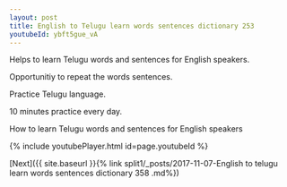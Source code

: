 ```yaml
---
layout: post
title: English to Telugu learn words sentences dictionary 253 
youtubeId: ybft5gue_vA
---
```

 
 
Helps to learn Telugu words and sentences for English speakers.

Opportunitiy to repeat the words sentences. 

Practice Telugu language. 
 
10 minutes practice every day. 
 
How to learn Telugu words and sentences for English speakers 
 
{% include youtubePlayer.html id=page.youtubeId %}
 
 
[Next]({{ site.baseurl }}{% link  split1/_posts/2017-11-07-English to telugu learn words sentences dictionary 358 .md%})
 
